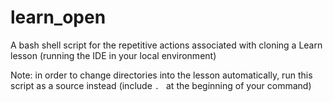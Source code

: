 # learn_open
A bash shell script for the repetitive actions associated with cloning a Learn lesson (running the IDE in your local environment)

Note: in order to change directories into the lesson automatically, run this script as a source instead (include `. ` at the beginning of your command)
